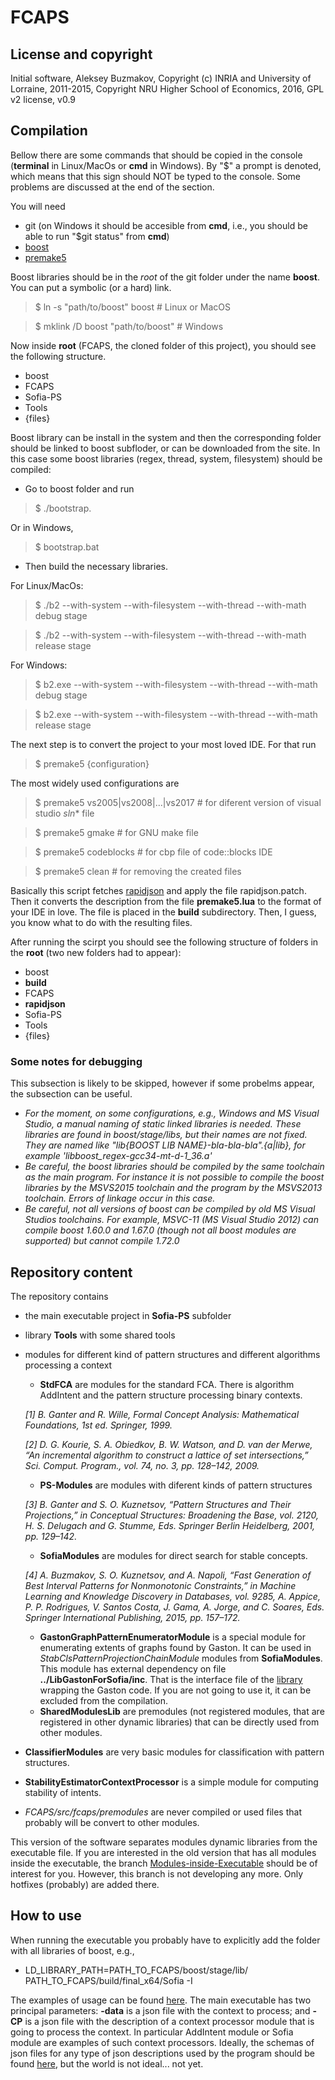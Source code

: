 # FCAPS

## License and copyright

Initial software, Aleksey Buzmakov, Copyright (c) INRIA and University of Lorraine, 2011-2015, Copyright NRU Higher School of Economics, 2016, GPL v2 license, v0.9

## Compilation

Bellow there are some commands that should be copied in the console (__terminal__ in Linux/MacOs or __cmd__ in Windows). By "$" a prompt is denoted, which means that this sign should NOT be typed to the console. Some problems are discussed at the end of the section.

You will need
* git (on Windows it should be accesible from __cmd__, i.e., you should be able to run "$git status" from __cmd__)
* [boost](http://www.boost.org/)
* [premake5](https://premake.github.io/download.html)

Boost libraries should be in the _root_ of the git folder under the name __boost__. 
You can put a symbolic (or a hard) link.

> $ ln -s "path/to/boost" boost \# Linux or MacOS

> $ mklink /D boost "path/to/boost" \# Windows

Now inside __root__ (FCAPS, the cloned folder of this project), you should see the following structure.

* boost
* FCAPS
* Sofia-PS
* Tools
* {files}

Boost library can be install in the system and then the corresponding folder should be linked to boost subfloder, or can be downloaded from the site. In this case some boost libraries (regex, thread, system, filesystem) should be compiled:
* Go to boost folder and run 

> $ ./bootstrap.

Or in Windows,

> $ bootstrap.bat

* Then build the necessary libraries.

For Linux/MacOs:
> $ ./b2 --with-system --with-filesystem --with-thread --with-math debug stage

> $ ./b2 --with-system --with-filesystem --with-thread --with-math release stage

For Windows:
> $ b2.exe --with-system --with-filesystem --with-thread --with-math debug stage

> $ b2.exe --with-system --with-filesystem --with-thread --with-math release stage

The next step is to convert the project to your most loved IDE. For that run

> $ premake5 {configuration}

The most widely used configurations are 

> $ premake5 vs2005|vs2008|...|vs2017 \# for diferent version of visual studio   *sln** file

> $ premake5 gmake \# for GNU make file

> $ premake5 codeblocks \# for cbp file of code::blocks IDE

> $ premake5 clean \# for removing the created files

Basically this script fetches [rapidjson](https://github.com/miloyip/rapidjson.git) and apply the file rapidjson.patch.
Then it converts the description from the file __premake5.lua__ to the format of your IDE in love. The file is placed in the __build__ subdirectory.
Then, I guess, you know what to do with the resulting files.

After running the scirpt you should see the following structure of folders in the __root__ (two new folders had to appear):

* boost
* __build__
* FCAPS
* __rapidjson__
* Sofia-PS
* Tools
* {files}

### Some notes for debugging

This subsection is likely to be skipped, however if some probelms appear, the subsection can be useful.

* *For the moment, on some configurations, e.g., Windows and MS Visual Studio, a manual naming of static linked libraries is needed. These libraries are found in boost/stage/libs, but their names are not fixed. They are named like "lib{BOOST LIB NAME}-bla-bla-bla".{a|lib}, for example 'libboost_regex-gcc34-mt-d-1_36.a'*
* *Be careful, the boost libraries should be compiled by the same toolchain as the main program. For instance it is not possible to compile the boost libraries by the MSVS2015 toolchain and the program by the MSVS2013 toolchain. Errors of linkage occur in this case.* 
* *Be careful, not all versions of boost can be compiled by old MS Visual Studios toolchains. For example, MSVC-11 (MS Visual Studio 2012) can compile boost 1.60.0 and 1.67.0 (though not all boost modules are supported) but cannot compile 1.72.0*

## Repository content

The repository contains
* the main executable project in __Sofia-PS__ subfolder
* library __Tools__ with some shared tools
* modules for different kind of pattern structures and different algorithms processing a context
  * __StdFCA__ are modules for the standard FCA. There is algorithm AddIntent and the pattern structure processing binary contexts.

  _[1] B. Ganter and R. Wille, Formal Concept Analysis: Mathematical Foundations, 1st ed. Springer, 1999._

  _[2]  D. G. Kourie, S. A. Obiedkov, B. W. Watson, and D. van der Merwe, “An incremental algorithm to construct a lattice of set intersections,” Sci. Comput. Program., vol. 74, no. 3, pp. 128–142, 2009._
  * __PS-Modules__ are modules with diferent kinds of pattern structures

  _[3] B. Ganter and S. O. Kuznetsov, “Pattern Structures and Their Projections,” in Conceptual Structures: Broadening the Base, vol. 2120, H. S. Delugach and G. Stumme, Eds. Springer Berlin Heidelberg, 2001, pp. 129–142._
  * __SofiaModules__ are modules for direct search for stable concepts.

  _[4] A. Buzmakov, S. O. Kuznetsov, and A. Napoli, “Fast Generation of Best Interval Patterns for Nonmonotonic Constraints,” in Machine Learning and Knowledge Discovery in Databases, vol. 9285, A. Appice, P. P. Rodrigues, V. Santos Costa, J. Gama, A. Jorge, and C. Soares, Eds. Springer International Publishing, 2015, pp. 157–172._
  * __GastonGraphPatternEnumeratorModule__ is a special module for enumerating extents of graphs found by Gaston. It can be used in _StabClsPatternProjectionChainModule_ modules from __SofiaModules__. This module has external dependency  on file __../LibGastonForSofia/inc__. That is the interface file of the [library](https://github.com/AlekseyBuzmakov/LibGastonForSofia/blob/master/inc/LibGastonForSofia.h) wrapping the Gaston code. If you are not going to use it, it can be excluded from the compilation.
  * __SharedModulesLib__ are premodules (not registered modules, that are registered in other dynamic libraries) that can be directly used from other modules.
* __ClassifierModules__ are very basic modules for classification with pattern structures.
* __StabilityEstimatorContextProcessor__ is a simple module for computing stability of intents.
* _FCAPS/src/fcaps/premodules_ are never compiled or used files that probably will be convert to other modules.

This version of the software separates modules dynamic libraries from the executable file. If you are interested in the old version that has all modules inside the executable, the branch [Modules-inside-Executable](https://github.com/AlekseyBuzmakov/FCAPS/tree/Modules-inside-Executable) should be of interest for you. However, this branch is not developing any more. Only hotfixes (probably) are added there.

## How to use

When running the executable you probably have to explicitly add the folder with all libraries of boost, e.g.,
* LD_LIBRARY_PATH=PATH_TO_FCAPS/boost/stage/lib/ PATH_TO_FCAPS/build/final_x64/Sofia -I 

The examples of usage can be found [here](https://github.com/AlekseyBuzmakov/FCAPS/tree/master/FCAPS/EXAMPLES#examples-of-the-application-usage). The main executable has two principal parameters: __-data__ is a json file with the context to process; and __-CP__ is a json file with the description of a context processor module that is going to process the context. In particular AddIntent module or Sofia module are examples of such context processors. Ideally, the schemas of json files for any type of json descriptions used by the program should be found [here](https://github.com/AlekseyBuzmakov/FCAPS/tree/master/FCAPS/schemas), but the world is not ideal... not yet.

